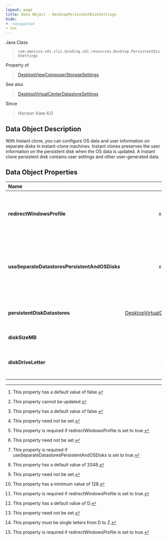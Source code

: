 ```yaml
---
layout: page
title: Data Object - DesktopPersistentDiskSettings
hide:
#- navigation
- toc
---
```






Java Class
> `com.omnissa.vdi.vlsi.binding.vdi.resources.Desktop.PersistentDiskSettings`

Property of
> [DesktopViewComposerStorageSettings](vdi.resources.Desktop.ViewComposerStorageSettings.md#field_detail)

See also
> [DesktopVirtualCenterDatastoreSettings](vdi.resources.Desktop.VirtualCenterDatastoreSettings.md)

Since
> Horizon View 6.0


## Data Object Description

With Instant clone, you can configure OS data and user information on separate disks in instant-clone machines. Instant clones preserves the user information on the persistent disk when the OS data is updated. A Instant clone persistent disk contains user settings and other user-generated data.

## Data Object Properties

 Name | Type | Description
:---|:---:|:---
**redirectWindowsProfile**|  xsd:boolean|  Windows profiles will be redirected to persistent disks, which are not affected by Instant clone operations such as push image. [^5] [^2]
**useSeparateDatastoresPersistentAndOSDisks**|  xsd:boolean|  Whether to use separate datastores for persistent and OS disks. This must be false if [redirectWindowsProfile](vdi.resources.Desktop.PersistentDiskSettings.md#redirectWindowsProfile) is false. This is not supported for instant clone pools. [^5] [^1] [^74]
**persistentDiskDatastores**| [DesktopVirtualCenterDatastoreSettings[]](vdi.resources.Desktop.VirtualCenterDatastoreSettings.md)|  Datastores to store persistent disks for instant clone VMs. This is not supported for instant clone pools. [^1] [^75]
**diskSizeMB**|  xsd:int|  Size of the persistent disk in MB. [^76] [^1] [^77] [^74]
**diskDriveLetter**|  xsd:string|  Persistent disk drive letter. This must be different than [diskDriveLetter](vdi.resources.Desktop.NonPersistentDiskSettings.md#diskDriveLetter) if set. [^78] [^1] [^185] [^74]
 


 


[^1]: This property need not be set.
[^2]: This property cannot be updated.
[^5]: This property has a default value of false.
[^74]: This property is required if redirectWindowsProfile is set to true.
[^75]: This property is required if useSeparateDatastoresPersistentAndOSDisks is set to true.
[^76]: This property has a default value of 2048.
[^77]: This property has a minimum value of 128.
[^78]: This property has a default value of D.
[^185]: This property must be single letters from D to Z.